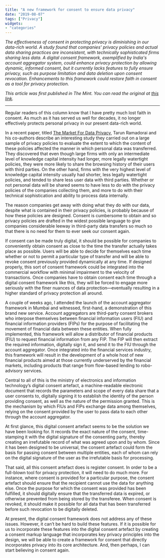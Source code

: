 ```yaml
---
title: "A new framework for consent to ensure data privacy"
date: "2019-08-07"
tags: ["Privacy"]
widgets: 
- "categories"
---
```


*The effectiveness of consent in protecting privacy is diminishing in our data-rich world. A study found that companies' privacy policies and actual data sharing practices are inconsistent, with technically sophisticated firms sharing less data. A digital consent framework, exemplified by India's account aggregator system, could enhance privacy protection by allowing dynamic, informed consent, but it currently lacks features to fully ensure privacy, such as purpose limitation and data deletion upon consent revocation. Enhancements to this framework could restore faith in consent as a tool for privacy protection.*
<!--more-->
*This article was first published in The Mint. You can read the original at [this link](https://www.livemint.com/opinion/columns/opinion-a-new-framework-for-consent-to-ensure-data-privacy-1565111736679.html).*

---

Regular readers of this column know that I have pretty much lost faith in consent. As much as it has served us well for decades, it no longer effectively protects personal privacy in our present data-rich world.

In a recent paper, titled [The Market For Data Privacy](https://papers.ssrn.com/sol3/papers.cfm?abstract_id=3352175), Tarun Ramadorai and his co-authors describe an interesting study they carried out on a large sample of privacy policies to evaluate the extent to which the content of these policies affected the manner in which personal data was transferred. They discovered that even though large firms with only an intermediate level of knowledge capital intensity had longer, more legally watertight policies, they were more likely to share the browsing history of their users with third parties. On the other hand, firms with the very highest level of knowledge capital intensity usually had shorter, less legally watertight policies, and tended to share less user data with third parties. Whether or not personal data will be shared seems to have less to do with the privacy policies of the companies collecting them, and more to do with their technical sophistication and ability to process data internally.

The reason companies get away with doing what they do with our data, despite what is contained in their privacy policies, is probably because of how these policies are designed. Consent is cumbersome to obtain and so privacy policies are drafted in the widest possible language to give companies considerable leeway in third-party data transfers so much so that there is no need for them to ever seek our consent again.

If consent can be made truly digital, it should be possible for companies to conveniently obtain consent as close to the time the transfer actually takes place as possible. Users will be able to decide for themselves each time whether or not to permit a particular type of transfer and will be able to revoke consent previously provided dynamically at any time. If designed properly, this sort of consent framework could be integrated into the commercial workflow with minimal impairment to the velocity of transactions. Once companies have to obtain consent each time through a digital consent framework like this, they will be forced to engage more seriously with the finer nuances of data protection—eventually resulting in a higher standard of privacy protection all around.

A couple of weeks ago, I attended the launch of the account aggregator framework in Mumbai and witnessed, first-hand, a demonstration of this brand new service. Account aggregators are third-party consent brokers who interpose themselves between financial information users (FIU) and financial information providers (FIPs) for the purpose of facilitating the movement of financial data between these entities. When fully implemented, this framework will allow a distributor of financial products (FIU) to request financial information from any FIP. The FIP will then extract the required information, digitally sign it, and send it to the FIU through the account aggregator. Once integrated into the financial services industry, this framework will result in the development of a whole host of new financial products aimed at those currently underserved by the financial markets, including products that range from flow-based lending to robo-advisory services.

Central to all of this is the ministry of electronics and information technology’s digital consent artefact, a machine-readable electronic document that records the parameters and scope of every data share that a user consents to, digitally signing it to establish the identity of the person providing consent, as well as the nature of the permission granted. This is the mechanism by which FIUs and FIPs exchange data among themselves, relying on the consent provided by the user to pass data to each other through the account aggregator.

At first glance, this digital consent artefact seems to be the solution we have been looking for. It records the exact nature of the consent, time-stamping it with the digital signature of the consenting party, thereby creating an irrefutable record of what was agreed upon and by whom. Since it has been designed to be universal, the consent artefact could form the basis for passing consent between multiple entities, each of whom can rely on the digital signature of the user as the irrefutable basis for processing. 

That said, all this consent artefact does is register consent. In order to be a full-blown tool for privacy protection, it will need to do much more. For instance, where consent is provided for a particular purpose, the consent artefact should ensure that the recipient cannot use the data for anything else. Once the purpose for which the consent was provided has been fulfilled, it should digitally ensure that the transferred data is expired, or otherwise prevented from being stored by the transferee. When consent is revoked, it should make it possible for all data that has been transferred before such revocation to be digitally deleted.

At present, the digital consent framework does not address any of these issues. However, it can’t be hard to build these features. If it is possible for us to incorporate these features into the digital consent artefact by creating a consent markup language that incorporates key privacy principles into the design, we will be able to create a framework for consent that directly incorporates privacy into its core architecture. And, then perhaps, I can start believing in consent again.

